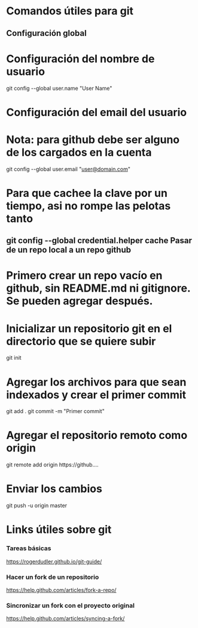 Comandos útiles para git
========================
Configuración global
--------------------
# Configuración del nombre de usuario
git config --global user.name "User Name"
# Configuración del email del usuario
# Nota: para github debe ser alguno de los cargados en la cuenta
git config --global user.email "user@domain.com"
# Para que cachee la clave por un tiempo, asi no rompe las pelotas tanto
git config --global credential.helper cache
Pasar de un repo local a un repo github
---------------------------------------
# Primero crear un repo vacío en github, sin README.md ni gitignore. Se pueden agregar después.
# Inicializar un repositorio git en el directorio que se quiere subir
git init
# Agregar los archivos para que sean indexados y crear el primer commit
git add .
git commit -m "Primer commit"
# Agregar el repositorio remoto como origin
git remote add origin https://github....
# Enviar los cambios
git push -u origin master 

Links útiles sobre git
======================

### Tareas básicas
https://rogerdudler.github.io/git-guide/

### Hacer un fork de un repositorio 
https://help.github.com/articles/fork-a-repo/

### Sincronizar un fork con el proyecto original 
https://help.github.com/articles/syncing-a-fork/
